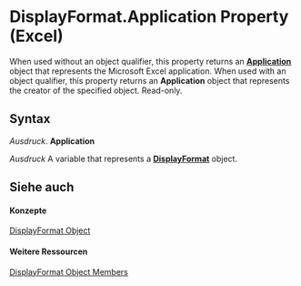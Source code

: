 
# DisplayFormat.Application Property (Excel)

When used without an object qualifier, this property returns an  **[Application](19b73597-5cf9-4f56-8227-b5211f657f6f.md)** object that represents the Microsoft Excel application. When used with an object qualifier, this property returns an **Application** object that represents the creator of the specified object. Read-only.


## Syntax

 _Ausdruck_. **Application**

 _Ausdruck_ A variable that represents a **[DisplayFormat](c70b5d7f-adf1-e539-a32d-12c920af7c7e.md)** object.


## Siehe auch


#### Konzepte


[DisplayFormat Object](c70b5d7f-adf1-e539-a32d-12c920af7c7e.md)
#### Weitere Ressourcen


[DisplayFormat Object Members](http://msdn.microsoft.com/library/fdcc9aec-9575-4530-059c-39559986b387%28Office.15%29.aspx)